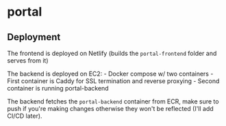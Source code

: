 # portal

## Deployment

The frontend is deployed on Netlify (builds the `portal-frontend` folder and serves from it)

The backend is deployed on EC2:
    - Docker compose w/ two containers
    - First container is Caddy for SSL termination and reverse proxying
    - Second container is running portal-backend

The backend fetches the `portal-backend` container from ECR, make sure to push if you're making changes otherwise they won't be reflected (I'll add CI/CD later).